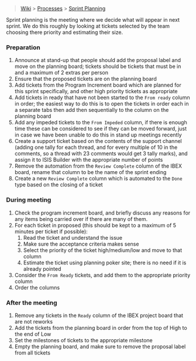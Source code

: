 > [Wiki](Home) > [Processes](Processes) > [Sprint Planning](Sprint-Planning)

Sprint planning is the meeting where we decide what will appear in next sprint. We do this roughly by looking at tickets selected by the team choosing there priority and estimating their size.

### Preparation

1. Announce at stand-up that people should add the proposal label and move on the planning board; tickets should be tickets that must be in and a maximum of 2 extras per person
1. Ensure that the proposed tickets are on the planning board
1. Add tickets from the Program Increment board which are planned for this sprint specifically, and other high priority tickets as appropriate
1. Add tickets in ready that have not been started to the `From ready` column in order; the easiest way to do this is to open the tickets in order each in a separate tabs then add then sequentially to the column on the planning board
1. Add any impeded tickets to the `From Impeded` column, if there is enough time these can be considered to see if they can be moved forward, just in case we have been unable to do this in stand up meetings recently
1. Create a support ticket based on the contents of the support channel (adding one tally for each thread, and for every multiple of 10 in the comments, so a thread with 23 comments would get 3 tally marks), and assign it to ISIS Builder with the appropriate number of points
1. Remove the automation from the `Review Complete` column of the IBEX board, rename that column to be the name of the sprint ending
1. Create a new `Review Complete` column which is automated to the `Done` type based on the closing of a ticket

### During meeting

1. Check the program increment board, and briefly discuss any reasons for any items being carried over if there are many of them.
1. For each ticket in proposed (this should be kept to a maximum of 5 minutes per ticket if possible):
    1. Read the ticket and understand the issue
    1. Make sure the acceptance criteria makes sense
    1. Select the priority of the ticket high/medium/low and move to that column
    1. Estimate the ticket using planning poker site; there is no need if it is already pointed
1. Consider the `From Ready` tickets, and add them to the appropriate priority column
1. Order the columns

### After the meeting

1. Remove any tickets in the `Ready` column of the IBEX project board that are not reworks
1. Add the tickets from the planning board in order from the top of High to the end of Low
1. Set the milestones of tickets to the appropriate milestone
1. Empty the planning board, and make sure to remove the proposal label from all tickets

